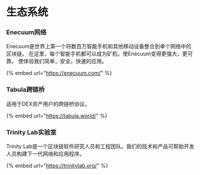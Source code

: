 # 生态系统

### Enecuum网络

Enecuum是世界上第一个将数百万智能手机和其他移动设备整合到单个网络中的区块链。 在这里，每个智能手机都可以成为矿机，使Enecuum变得更强大，更可靠。 使体验我们简单，安全，快速的应用。

{% embed url="https://enecuum.com/" %}



### Tabula跨链桥

适用于DEX资产用户的跨链桥协议。

{% embed url="https://tabula.world/" %}

### Trinity Lab实验室

Trinity Lab是一个区块链软件研究人员和工程团队。我们的技术和产品可帮助开发人员构建下一代网络和应用程序。

{% embed url="https://trinitylab.org/" %}

